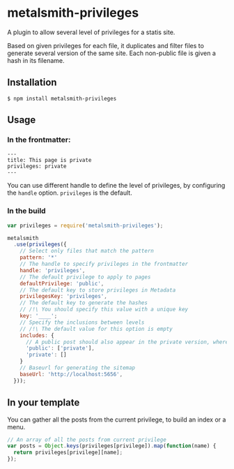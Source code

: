 # metalsmith-privileges

A plugin to allow several level of privileges for a statis site.

Based on given privileges for each file, it duplicates and filter files to generate several version of the same site.
Each non-public file is given a hash in its filename.

## Installation

    $ npm install metalsmith-privileges

## Usage

### In the frontmatter:

```
---
title: This page is private
privileges: private
---
```

You can use different handle to define the level of privileges, by configuring the `handle` option. `privileges` is the default.

### In the build

```js
var privileges = require('metalsmith-privileges');

metalsmith
  .use(privileges({
    // Select only files that match the pattern
    pattern: '*'
    // The handle to specify privileges in the frontmatter
    handle: 'privileges',
    // The default privilege to apply to pages
    defaultPrivilege: 'public',
    // The default key to store privileges in Metadata
    privilegesKey: 'privileges',
    // The default key to generate the hashes
    // /!\ You should specify this value with a unique key
    key: '____';
    // Specify the inclusions between levels
    // /!\ The default value for this option is empty
    includes: {
      // A public post should also appear in the private version, whereas the opposite is false
      'public': ['private'],
      'private': []
    }
    // Baseurl for generating the sitemap
    baseUrl: 'http://localhost:5656',
  }));
```

## In your template

You can gather all the posts from the current privilege, to build an index or a menu.

```js
// An array of all the posts from current privilege
var posts = Object.keys(privileges[privilege]).map(function(name) {
  return privileges[privilege][name];
});
```
